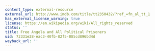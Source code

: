 ```yaml
---
content_type: external-resource
external_url: http://www.imdb.com/title/tt2350432/?ref_=fn_al_tt_1
has_external_license_warning: true
license: https://en.wikipedia.org/wiki/All_rights_reserved
status: ''
title: Free Angela and All Political Prisoners
uid: 72331e28-eac3-40fb-82f5-085cd896bd4d
wayback_url: ''
---
```

